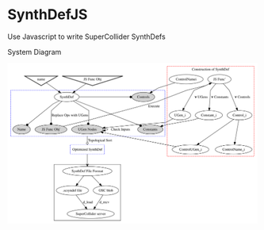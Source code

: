 # SynthDefJS
Use Javascript to write SuperCollider SynthDefs

System Diagram

![](docs/synthdefjs-construction.svg)
